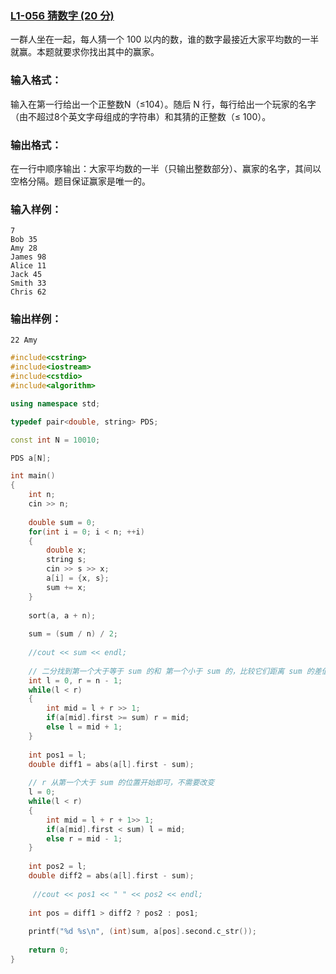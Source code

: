 

### [**L1-056 猜数字 (20 分)**](https://pintia.cn/problem-sets/994805046380707840/problems/994805074646122496)



一群人坐在一起，每人猜一个 100 以内的数，谁的数字最接近大家平均数的一半就赢。本题就要求你找出其中的赢家。

### 输入格式：

输入在第一行给出一个正整数N（≤104）。随后 N 行，每行给出一个玩家的名字（由不超过8个英文字母组成的字符串）和其猜的正整数（≤ 100）。

### 输出格式：

在一行中顺序输出：大家平均数的一半（只输出整数部分）、赢家的名字，其间以空格分隔。题目保证赢家是唯一的。

### 输入样例：

```in
7
Bob 35
Amy 28
James 98
Alice 11
Jack 45
Smith 33
Chris 62
```

### 输出样例：

```out
22 Amy
```



```cpp
#include<cstring>
#include<iostream>
#include<cstdio>
#include<algorithm>

using namespace std;

typedef pair<double, string> PDS;

const int N = 10010;

PDS a[N];

int main()
{
    int n;
    cin >> n;
    
    double sum = 0;
    for(int i = 0; i < n; ++i)
    {
        double x;
        string s;
        cin >> s >> x;
        a[i] = {x, s};
        sum += x;
    }
    
    sort(a, a + n);
    
    sum = (sum / n) / 2;
    
    //cout << sum << endl;
    
    // 二分找到第一个大于等于 sum 的和 第一个小于 sum 的，比较它们距离 sum 的差值，找到最小的
    int l = 0, r = n - 1;
    while(l < r)
    {
        int mid = l + r >> 1;
        if(a[mid].first >= sum) r = mid;
        else l = mid + 1;
    }
    
    int pos1 = l;
    double diff1 = abs(a[l].first - sum);
    
    // r 从第一个大于 sum 的位置开始即可，不需要改变
    l = 0;
    while(l < r)
    {
        int mid = l + r + 1>> 1;
        if(a[mid].first < sum) l = mid;
        else r = mid - 1;
    }
    
    int pos2 = l;
    double diff2 = abs(a[l].first - sum);
    
     //cout << pos1 << " " << pos2 << endl; 
    
    int pos = diff1 > diff2 ? pos2 : pos1;
    
    printf("%d %s\n", (int)sum, a[pos].second.c_str());
    
    return 0;
}
```

